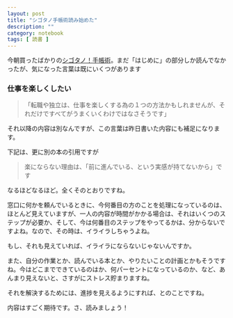 ```yaml
---
layout: post
title: "シゴタノ手帳術読み始めた"
description: ""
category: notebook
tags: [ 読書 ]
---
```

今朝買ったばかりの[シゴタノ！手帳術](http://www.amazon.co.jp/%E3%82%B7%E3%82%B4%E3%82%BF%E3%83%8E-%E6%89%8B%E5%B8%B3%E8%A1%93-%E5%80%89%E4%B8%8B-%E5%BF%A0%E6%86%B2/dp/4492044574)。まだ「はじめに」の部分しか読んでなかったが、気になった言葉は既にいくつがあります

### 仕事を楽しくしたい ###

> 「転職や独立は、仕事を楽しくする為の１つの方法かもしれませんが、それだけですべてがうまくいくわけではなさそうです」

それ以降の内容は別なんですが、この言葉は昨日書いた内容にも補足になります。

下記は、更に別の本の引用ですが

> 楽にならない理由は、「前に進んでいる、という実感が持てないから」です

なるほどなるほど。全くそのとおりですね。

窓口に何かを頼んでいるときに、今何番目の方のことを処理になっているのは、ほとんど見えていますが、一人の内容が時間がかかる場合は、それはいくつのステップが必要か、そして、今は何番目のステップをやってるかは、分からないですよね。なので、その時は、イライラしちゃうよね。

もし、それも見えていれば、イライラにならないじゃないんですか。

また、自分の作業とか、読んでいる本とか、やりたいことの計画とかもそうですね。今はどこまでできているのはか、何パーセントになっているのか、など、あんまり見えないと、さすがにストレス貯まりますね。

それを解決するためには、進捗を見えるようにすれば、とのことですね。

内容はすごく期待です。さ、読みましょう！
